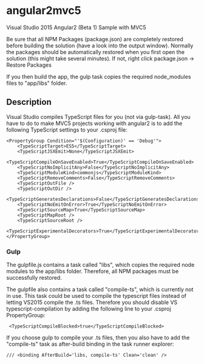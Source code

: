 # angular2mvc5
Visual Studio 2015 Angular2 (Beta 1) Sample with MVC5

Be sure that all NPM Packages (package.json) are completely restored before building the solution (have a look into the output window). Normally the packages should be automatically restored when you first open the solution (this might take several minutes). If not, right click package.json -> Restore Packages

If you then build the app, the gulp task copies the required node_modules files to "app/libs" folder.


<h2>Description</h2>

Visual Studio compiles TypeScript files for you (not via gulp-task). All you have to do to make MVC5 projects working with angular2 is to add the following TypeScript settings to your .csproj file:
```
<PropertyGroup Condition="'$(Configuration)' == 'Debug'">
    <TypeScriptTarget>ES5</TypeScriptTarget>
    <TypeScriptJSXEmit>None</TypeScriptJSXEmit>
    <TypeScriptCompileOnSaveEnabled>True</TypeScriptCompileOnSaveEnabled>
    <TypeScriptNoImplicitAny>False</TypeScriptNoImplicitAny>
    <TypeScriptModuleKind>commonjs</TypeScriptModuleKind>
    <TypeScriptRemoveComments>False</TypeScriptRemoveComments>
    <TypeScriptOutFile />
    <TypeScriptOutDir />
    <TypeScriptGeneratesDeclarations>False</TypeScriptGeneratesDeclarations>
    <TypeScriptNoEmitOnError>True</TypeScriptNoEmitOnError>
    <TypeScriptSourceMap>True</TypeScriptSourceMap>
    <TypeScriptMapRoot />
    <TypeScriptSourceRoot />
    <TypeScriptExperimentalDecorators>True</TypeScriptExperimentalDecorators>
</PropertyGroup>
```
<h3>Gulp</h3>
The gulpfile.js contains a task called "libs", which copies the required node modules to the app/libs folder. Therefore, all NPM packages must be successfully restored.

The gulpfile also contains a task called "compile-ts", which is currently not in use. This task could be used to compile the typescript files instead of letting VS2015 compile the .ts files. Therefore you should disable VS typescript-compilation by adding the following line to your .csproj PropertyGroup:

```
 <TypeScriptCompileBlocked>true</TypeScriptCompileBlocked>
```

If you choose gulp to compile your .ts files, then you also have to add the "compile-ts" task as after-build binding in the task runner explorer:
```
/// <binding AfterBuild='libs, compile-ts' Clean='clean' />
```
